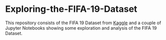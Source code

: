 # Exploring-the-FIFA-19-Dataset
This repository consists of the FIFA 19 Dataset from [Kaggle](https://www.kaggle.com/) and a couple of Jupyter Notebooks showing some exploration and analysis of the FIFA 19 Dataset.